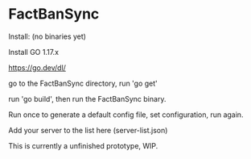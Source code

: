 # FactBanSync
Install: (no binaries yet)



Install GO 1.17.x

https://go.dev/dl/

go to the FactBanSync directory, run 'go get'

run 'go build', then run the FactBanSync binary.




Run once to generate a default config file, set configuration, run again.

Add your server to the list here (server-list.json)


This is currently a unfinished prototype, WIP.

